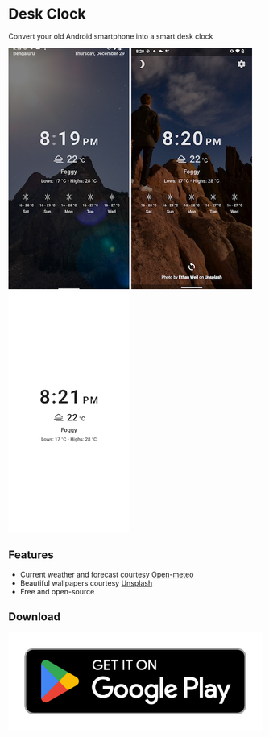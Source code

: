 # Desk Clock

Convert your old Android smartphone into a smart desk clock

![Screenshot_1](ghub/screen1.png)
![Screenshot_2](ghub/screen2.png)
![Screenshot_3](ghub/screen3.png)


## Features

- Current weather and forecast courtesy [Open-meteo](https://open-meteo.com/en)
- Beautiful wallpapers courtesy [Unsplash](https://unsplash.com)
- Free and open-source

## Download
[![Play Store](ghub/google-play-badge.png)](https://play.google.com/store/apps/details?id=com.k2.deskclock)
